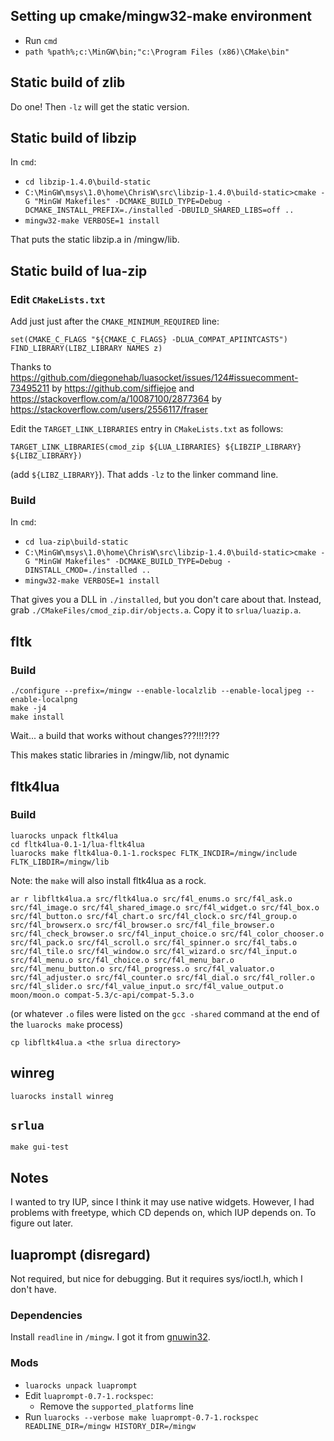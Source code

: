 ## Setting up cmake/mingw32-make environment

 - Run `cmd`
 - `path %path%;c:\MinGW\bin;"c:\Program Files (x86)\CMake\bin"`

## Static build of zlib

Do one!  Then `-lz` will get the static version.

## Static build of libzip

In `cmd`:

 - `cd libzip-1.4.0\build-static`
 - `C:\MinGW\msys\1.0\home\ChrisW\src\libzip-1.4.0\build-static>cmake -G "MinGW Makefiles" -DCMAKE_BUILD_TYPE=Debug -DCMAKE_INSTALL_PREFIX=./installed -DBUILD_SHARED_LIBS=off ..`
 - `mingw32-make VERBOSE=1 install`

That puts the static libzip.a in /mingw/lib.

## Static build of lua-zip

### Edit `CMakeLists.txt`

Add just just after the `CMAKE_MINIMUM_REQUIRED` line:

    set(CMAKE_C_FLAGS "${CMAKE_C_FLAGS} -DLUA_COMPAT_APIINTCASTS")
    FIND_LIBRARY(LIBZ_LIBRARY NAMES z)

Thanks to https://github.com/diegonehab/luasocket/issues/124#issuecomment-73495211 by https://github.com/siffiejoe and https://stackoverflow.com/a/10087100/2877364 by https://stackoverflow.com/users/2556117/fraser

Edit the `TARGET_LINK_LIBRARIES` entry in `CMakeLists.txt` as follows:

    TARGET_LINK_LIBRARIES(cmod_zip ${LUA_LIBRARIES} ${LIBZIP_LIBRARY} ${LIBZ_LIBRARY})

(add `${LIBZ_LIBRARY}`).  That adds `-lz` to the linker command line.

### Build

In `cmd`:

 - `cd lua-zip\build-static`
 - `C:\MinGW\msys\1.0\home\ChrisW\src\libzip-1.4.0\build-static>cmake -G "MinGW Makefiles" -DCMAKE_BUILD_TYPE=Debug -DINSTALL_CMOD=./installed ..`
 - `mingw32-make VERBOSE=1 install`

That gives you a DLL in `./installed`, but you don't care about that.  Instead,
grab `./CMakeFiles/cmod_zip.dir/objects.a`.  Copy it to `srlua/luazip.a`.

## fltk

### Build

    ./configure --prefix=/mingw --enable-localzlib --enable-localjpeg --enable-localpng
    make -j4
    make install

Wait... a build that works without changes???!!!?!??

This makes static libraries in /mingw/lib, not dynamic

## fltk4lua

### Build

    luarocks unpack fltk4lua
    cd fltk4lua-0.1-1/lua-fltk4lua
    luarocks make fltk4lua-0.1-1.rockspec FLTK_INCDIR=/mingw/include FLTK_LIBDIR=/mingw/lib

Note: the `make` will also install fltk4lua as a rock.

    ar r libfltk4lua.a src/fltk4lua.o src/f4l_enums.o src/f4l_ask.o src/f4l_image.o src/f4l_shared_image.o src/f4l_widget.o src/f4l_box.o src/f4l_button.o src/f4l_chart.o src/f4l_clock.o src/f4l_group.o src/f4l_browserx.o src/f4l_browser.o src/f4l_file_browser.o src/f4l_check_browser.o src/f4l_input_choice.o src/f4l_color_chooser.o src/f4l_pack.o src/f4l_scroll.o src/f4l_spinner.o src/f4l_tabs.o src/f4l_tile.o src/f4l_window.o src/f4l_wizard.o src/f4l_input.o src/f4l_menu.o src/f4l_choice.o src/f4l_menu_bar.o src/f4l_menu_button.o src/f4l_progress.o src/f4l_valuator.o src/f4l_adjuster.o src/f4l_counter.o src/f4l_dial.o src/f4l_roller.o src/f4l_slider.o src/f4l_value_input.o src/f4l_value_output.o moon/moon.o compat-5.3/c-api/compat-5.3.o

(or whatever `.o` files were listed on the `gcc -shared` command at the end of
the `luarocks make` process)

    cp libfltk4lua.a <the srlua directory>

## winreg

    luarocks install winreg

## `srlua`

    make gui-test

## Notes

I wanted to try IUP, since I think it may use native widgets.  However, I had
problems with freetype, which CD depends on, which IUP depends on.
To figure out later.

## luaprompt (disregard)

Not required, but nice for debugging.  But it requires sys/ioctl.h, which I
don't have.

### Dependencies

Install `readline` in `/mingw`.  I got it from
[gnuwin32](http://gnuwin32.sourceforge.net/packages/readline.htm).

### Mods

 - `luarocks unpack luaprompt`
 - Edit `luaprompt-0.7-1.rockspec`:
   - Remove the `supported_platforms` line
 - Run `luarocks --verbose make luaprompt-0.7-1.rockspec READLINE_DIR=/mingw HISTORY_DIR=/mingw`


<!-- vi: set ts=4 sts=4 sw=4 et ai ft=markdown: -->
